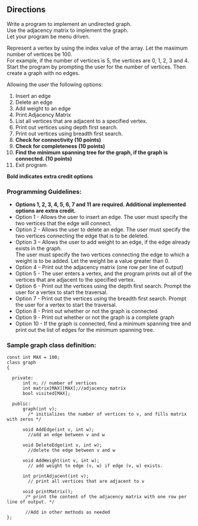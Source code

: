 ﻿
## Directions
Write a program to implement an undirected graph.   
Use the adjacency matrix to implement the graph.  
Let your program be menu driven. 

Represent a vertex by using the index value of the array. 
Let the maximum number of vertices be 100.  
For example, if the number of vertices is 5, the vertices are 0, 1, 2, 3 and 4. 
Start the program by prompting the user for the number of vertices. 
Then create a graph with no edges.


Allowing the user the following options:
1. Insert an edge 
2. Delete an edge
3. Add weight to an edge
4. Print Adjacency Matrix 
5. List all vertices that are adjacent to a specified vertex.
6. Print out vertices using depth first search.
7. Print out vertices using breadth first search.
8. **Check for connectivity (10 points)**
9. **Check for completeness (10 points)**
10. **Find the minimum spanning tree for the graph, if the graph is connected. (10 points)**
11. Exit program

**Bold indicates extra credit options**

### Programming Guidelines:

- **Options 1, 2, 3, 4, 5, 6, 7 and 11 are required.  Additional implemented options are extra credit.**
- Option 1 - Allows the user to insert an edge.  The user must specify the two vertices that the edge will connect.
- Option 2 - Allows the user to delete an edge. The user must specify the two vertices connecting the edge that is to be deleted.
- Option 3 – Allows the user to add weight to an edge, if the edge already exists in the graph.  
		The user must specify the two vertices connecting the edge to which a weight is to be added. 
		Let the weight be a value greater than 0.
- Option 4 – Print out the adjacency matrix (one row per line of output)
- Option 5 - The user enters a vertex, and the program prints out all of the vertices that are adjacent to the specified vertex.
- Option 6 - Print out the vertices using the depth first search. Prompt the user for a vertex to start the traversal.
- Option 7 - Print out the vertices using the breadth first search. Prompt the user for a vertex to start the traversal.
- Option 8 - Print out whether or not the graph is connected
- Option 9 - Print out whether or not the graph is a complete graph
- Option 10 - If the graph is connected, find a minimum spanning tree and print out the list of edges for the minimum spanning tree.


### Sample graph class definition:

```
const int MAX = 100;
class graph
{ 

  private:
      int n; // number of vertices    	
      int matrix[MAX][MAX];//adjacency matrix    	
      bool visited[MAX];
  
  public:
      graph(int v);
        /* initializes the number of vertices to v, and fills matrix with zeros */
      
      void AddEdge(int v, int w);
        //add an edge between v and w
            
      void DeleteEdge(int v, int w);
        //delete the edge between v and w
 
      void AddWeight(int v, int w);
        // add weight to edge (v, w) if edge (v, w) exists.
       
      int printAdjacent(int v); 
        // print all vertices that are adjacent to v
        
      void printMatrix();
       /* print the content of the adjacency matrix with one row per line of output. */    	

       //Add in other methods as needed
};

```
